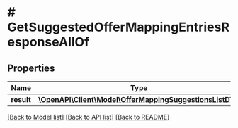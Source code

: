 # # GetSuggestedOfferMappingEntriesResponseAllOf

## Properties

Name | Type | Description | Notes
------------ | ------------- | ------------- | -------------
**result** | [**\OpenAPI\Client\Model\OfferMappingSuggestionsListDTO**](OfferMappingSuggestionsListDTO.md) |  | [optional]

[[Back to Model list]](../../README.md#models) [[Back to API list]](../../README.md#endpoints) [[Back to README]](../../README.md)
